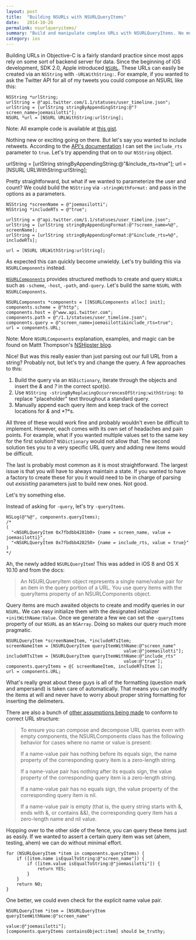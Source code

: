 ```yaml
---
layout: post
title:  "Building NSURLs with NSURLQueryItems"
date:   2014-10-26
permalink: nsurlqueryitems/
summary: "Build and manipulate complex URLs with NSURLQueryItems. No more ugly string concatenation to append query items to URLs."
category: ios
---
```


Building URLs in Objective-C is a fairly standard practice since most apps rely on some sort of backend server for data. Since the beginning of iOS development, SDK 2.0, Apple introduced [`NSURL`](https://developer.apple.com/library/ios/documentation/Cocoa/Reference/Foundation/Classes/NSURL_Class/). These URLs can easily be created via an `NSString` with `-URLWithString:`. For example, if you wanted to ask the Twitter API for all of my tweets you could compose an NSURL like this:

````objc
NSString *urlString;
urlString = @"api.twitter.com/1.1/statuses/user_timeline.json";
urlString = [urlString stringByAppendingString:@"?screen_name=joemasilotti"];
NSURL *url = [NSURL URLWithString:urlString];
````
    
Note: All example code is available at [this gist](https://gist.github.com/joemasilotti/09fe1f247a3da1c782dd).

Nothing new or exciting going on there. But let's say you wanted to include retweets. According to the [API's documentation](https://dev.twitter.com/rest/reference/get/statuses/user_timeline) I can set the `include_rts` parameter to `true`. Let's try appending that on to our `NSString` object.

  urlString = [urlString stringByAppendingString:@"&include_rts=true"];
  url = [NSURL URLWithString:urlString];

Pretty straightforward, but what if we wanted to parameterize the user and count? We could build the `NSString` via `-stringWithFormat:` and pass in the options as a parameters.

````objc
NSString *screenName = @"joemasilotti";
NSString *includeRTs = @"true";

urlString = @"api.twitter.com/1.1/statuses/user_timeline.json";
urlString = [urlString stringByAppendingFormat:@"?screen_name=%@", screenName];
urlString = [urlString stringByAppendingFormat:@"&include_rts=%@", includeRTs];

url = [NSURL URLWithString:urlString];
````

As expected this can quickly become unwieldy. Let's try building this via `NSURLComponents` instead.

[`NSURLComponents`](https://developer.apple.com/library/IOs/documentation/Foundation/Reference/NSURLComponents_class/index.html) provides structured methods to create and query `NSURL`s such as `-scheme`, `-host`, `-path`,  and`-query`. Let's build the same `NSURL` with `NSURLComponents`.

````objc
NSURLComponents *components = [[NSURLComponents alloc] init];
components.scheme = @"http";
components.host = @"www.api.twitter.com";
components.path = @"/1.1/statuses/user_timeline.json";
components.query = @"screen_name=joemasilotti&include_rts=true";
url = components.URL;
````

Note: More `NSURLComponents` explanation, examples, and magic can be found on Mattt Thompson's [NSHipster blog](http://nshipster.com/nsurl/).

Nice! But was this really easier than just parsing out our full URL from a string? Probably not, but let's try and change the query. A few approaches to this:

1. Build the query via an `NSDictionary`, iterate through the objects and insert the *&* and *?* in the correct spot(s).
2. Use `NSString -stringByReplacingOccurrencesOfString:withString:` to replace "placeholder" text throughout a standard query.
3. Manually append each query item and keep track of the correct locations for *&* and *?*s.

All three of these would work fine and probably wouldn't even be difficult to implement. However, each comes with its own set of headaches and pain points. For example, what if you wanted multiple values set to the same key for the first solution? `NSDictionary` would not allow that. The second solution ties you to a very specific URL query and adding new items would be difficult. 

The last is probably most common as it is most straightforward. The largest issue is that you will have to always maintain a state. If you wanted to have a factory to create these for you it would need to be in charge of parsing out *exisisting* parameters just to build new ones. Not good.

Let's try something else.

Instead of asking for `-query`, let's try `-queryItems`.

````objc
NSLog(@"%@", components.queryItems);
/*
(
  "<NSURLQueryItem 0x7fbdbb4281b0> {name = screen_name, value = joemasilotti}",
  "<NSURLQueryItem 0x7fbdbb428250> {name = include_rts, value = true}"
)
*/
````

Ah, the newly added `NSURLQueryItem`! This was added in iOS 8 and OS X 10.10 and from the docs:

> An NSURLQueryItem object represents a single name/value pair for an item in the query portion of a URL. You use query items with the queryItems property of an NSURLComponents object.

Query items are much awaited objects to create and modify queries in our `NSURL`. We can easy initialize them with the designated initializer `+initWithName:Value`.  Once we generate a few we can set the `-queryItems` property of our `NSURL` as an `NSArray`. Doing so makes our query much more pragmatic.

````objc
NSURLQueryItem *screenNameItem, *includeRTsItem;
screenNameItem = [NSURLQueryItem queryItemWithName:@"screen_name" 
                                             value:@"joemasilotti"];
includeRTsItem = [NSURLQueryItem queryItemWithName:@"include_rts" 
                                             value:@"true"];
components.queryItems = @[ screenNameItem, includeRTsItem ];
url = components.URL;
````

What's really great about these guys is all of the formatting (question mark and ampersand) is taken care of automatically. That means you can modify the items at will and never have to worry about proper string formatting for inserting the delimeters. 

There are also a bunch of [other assumptions being made](https://developer.apple.com/library/IOs/documentation/Foundation/Reference/NSURLComponents_class/index.html#//apple_ref/occ/instp/NSURLComponents/queryItems) to conform to correct URL structure:

>To ensure you can compose and decompose URL queries even with empty components, the NSURLComponents class has the following behavior for cases where no name or value is present:
>
>If a name-value pair has nothing before its equals sign, the name property of the corresponding query item is a zero-length string.
>
>If a name-value pair has nothing after its equals sign, the value property of the corresponding query item is a zero-length string.
>
>If a name-value pair has no equals sign, the value property of the corresponding query item is nil.
>
>If a name-value pair is empty (that is, the query string starts with &, ends with &, or contains &&), the corresponding query item has a zero-length name and nil value.

Hopping over to the other side of the fence, you can query these items just as easily. If we wanted to assert a certain query item was set (ahem, testing, ahem) we can do without minimal effort.

````objc
for (NSURLQueryItem *item in components.queryItems) {
    if ([item.name isEqualToString:@"screen_name"]) {
        if ([item.value isEqualToString:@"joemasilotti"]) {
            return YES;
        }
    }
    return NO;
}
````

One better, we could even check for the explicit name value pair.

````objc
NSURLQueryItem *item = [NSURLQueryItem queryItemWithName:@"screen_name" 
                                                   value:@"joemasilotti"];
[components.queryItems containsObject:item] should be_truthy;
````

